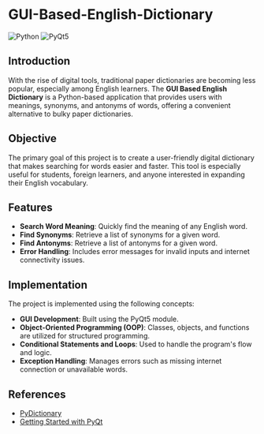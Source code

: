 # GUI-Based-English-Dictionary
![Python](https://img.shields.io/badge/Python-3.8%2B-blue)
![PyQt5](https://img.shields.io/badge/PyQt5-%5E5.15.2-green)

## Introduction

With the rise of digital tools, traditional paper dictionaries are becoming less popular, especially among English learners. The **GUI Based English Dictionary** is a Python-based application that provides users with meanings, synonyms, and antonyms of words, offering a convenient alternative to bulky paper dictionaries.

## Objective

The primary goal of this project is to create a user-friendly digital dictionary that makes searching for words easier and faster. This tool is especially useful for students, foreign learners, and anyone interested in expanding their English vocabulary.

## Features

- **Search Word Meaning**: Quickly find the meaning of any English word.
- **Find Synonyms**: Retrieve a list of synonyms for a given word.
- **Find Antonyms**: Retrieve a list of antonyms for a given word.
- **Error Handling**: Includes error messages for invalid inputs and internet connectivity issues.

## Implementation

The project is implemented using the following concepts:

- **GUI Development**: Built using the PyQt5 module.
- **Object-Oriented Programming (OOP)**: Classes, objects, and functions are utilized for structured programming.
- **Conditional Statements and Loops**: Used to handle the program's flow and logic.
- **Exception Handling**: Manages errors such as missing internet connection or unavailable words.

## References

- [PyDictionary](https://pypi.org/project/PyDictionary/)
- [Getting Started with PyQt](https://wiki.python.org/moin/PyQt/Tutorials)

